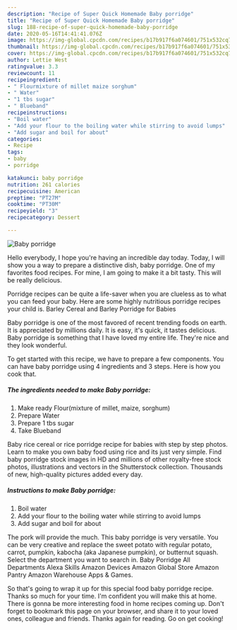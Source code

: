 ```yaml
---
description: "Recipe of Super Quick Homemade Baby porridge"
title: "Recipe of Super Quick Homemade Baby porridge"
slug: 188-recipe-of-super-quick-homemade-baby-porridge
date: 2020-05-16T14:41:41.076Z
image: https://img-global.cpcdn.com/recipes/b17b917f6a074601/751x532cq70/baby-porridge-recipe-main-photo.jpg
thumbnail: https://img-global.cpcdn.com/recipes/b17b917f6a074601/751x532cq70/baby-porridge-recipe-main-photo.jpg
cover: https://img-global.cpcdn.com/recipes/b17b917f6a074601/751x532cq70/baby-porridge-recipe-main-photo.jpg
author: Lettie West
ratingvalue: 3.3
reviewcount: 11
recipeingredient:
- " Flourmixture of millet maize sorghum"
- " Water"
- "1 tbs sugar"
- " Blueband"
recipeinstructions:
- "Boil water"
- "Add your flour to the boiling water while stirring to avoid lumps"
- "Add sugar and boil for about"
categories:
- Recipe
tags:
- baby
- porridge

katakunci: baby porridge 
nutrition: 261 calories
recipecuisine: American
preptime: "PT27M"
cooktime: "PT30M"
recipeyield: "3"
recipecategory: Dessert

---
```



![Baby porridge](https://img-global.cpcdn.com/recipes/b17b917f6a074601/751x532cq70/baby-porridge-recipe-main-photo.jpg)

Hello everybody, I hope you're having an incredible day today. Today, I will show you a way to prepare a distinctive dish, baby porridge. One of my favorites food recipes. For mine, I am going to make it a bit tasty. This will be really delicious.

Porridge recipes can be quite a life-saver when you are clueless as to what you can feed your baby. Here are some highly nutritious porridge recipes your child is. Barley Cereal and Barley Porridge for Babies

Baby porridge is one of the most favored of recent trending foods on earth. It is appreciated by millions daily. It is easy, it's quick, it tastes delicious. Baby porridge is something that I have loved my entire life. They're nice and they look wonderful.


To get started with this recipe, we have to prepare a few components. You can have baby porridge using 4 ingredients and 3 steps. Here is how you cook that.

##### The ingredients needed to make Baby porridge:

1. Make ready  Flour(mixture of millet, maize, sorghum)
1. Prepare  Water
1. Prepare 1 tbs sugar
1. Take  Blueband


Baby rice cereal or rice porridge recipe for babies with step by step photos. Learn to make you own baby food using rice and its just very simple. Find baby porridge stock images in HD and millions of other royalty-free stock photos, illustrations and vectors in the Shutterstock collection. Thousands of new, high-quality pictures added every day. 

##### Instructions to make Baby porridge:

1. Boil water
1. Add your flour to the boiling water while stirring to avoid lumps
1. Add sugar and boil for about


The pork will provide the much. This baby porridge is very versatile. You can be very creative and replace the sweet potato with regular potato, carrot, pumpkin, kabocha (aka Japanese pumpkin), or butternut squash. Select the department you want to search in. Baby Porridge All Departments Alexa Skills Amazon Devices Amazon Global Store Amazon Pantry Amazon Warehouse Apps &amp; Games. 

So that's going to wrap it up for this special food baby porridge recipe. Thanks so much for your time. I'm confident you will make this at home. There is gonna be more interesting food in home recipes coming up. Don't forget to bookmark this page on your browser, and share it to your loved ones, colleague and friends. Thanks again for reading. Go on get cooking!
